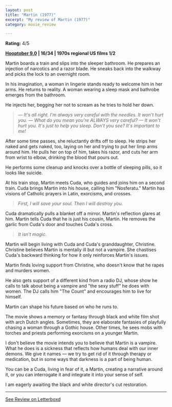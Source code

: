 ```yaml
---
layout: post
title: "Martin (1977)"
excerpt: "My review of Martin (1977)"
category: movie_review

---
```


**Rating:** 4/5

<b><a href="https://boxd.it/pOmcY/detail">Hooptober 9.0</a> | 16/34 | 1970s regional US films 1/2</b>


Martin boards a train and slips into the sleeper bathroom. He prepares an injection of narcotics and a razor blade. He sneaks back into the walkway and picks the lock to an overnight room.

In his imagination, a woman in lingerie stands ready to welcome him in her arms. He returns to reality. A woman wearing a sleep mask and bathrobe emerges from the bathroom. 

He injects her, begging her not to scream as he tries to hold her down.

<blockquote><i>— It's all right. I'm always very careful with the needles. It won't hurt you.
— What do you mean you're ALWAYS very careful?
— It won't hurt you. It's just to help you sleep. Don't you see? It's important to me!</i></blockquote>

After some time passes, she reluctantly drifts off to sleep. He strips her naked and gets naked, too, laying on her and trying to put her limp arms around him. He pulls her on top of him, takes his razor, and cuts her arm from wrist to elbow, drinking the blood that pours out.

He performs some cleanup and knocks over a bottle of sleeping pills, so it looks like suicide.

At his train stop, Martin meets Cuda, who guides and joins him on a second train. Cuda brings Martin into his house, calling him "Nosferatu." Martin has visions of Catholic prayers in Latin, exorcisms, and crosses. 

<blockquote><i>First, I will save your soul. Then I will destroy you.</i></blockquote>

Cuda dramatically pulls a blanket off a mirror. Martin's reflection glares at him. Martin tells Cuda that he is just his cousin, Martin. He removes the garlic from Cuda's door and touches Cuda's cross.

<blockquote><i>It isn't magic.</i></blockquote>

Martin will begin living with Cuda and Cuda's granddaughter, Christine. Christine believes Martin is mentally ill but not a vampire. She chastises Cuda's backward thinking for how it only reinforces Martin's issues.

Martin finds loving support from Christine, who doesn't know that he rapes and murders women.

He also gets support of a different kind from a radio DJ, whose show he calls to talk about being a vampire and "the sexy stuff" he does with women. The DJ calls him "The Count" and encourages him to live for himself.

Martin can shape his future based on who he runs to.

The movie shows a memory or fantasy through black and white film shot with arch Dutch angles. Sometimes, they are elaborate fantasies of playfully chasing a woman through a Gothic house. Other times, he sees mobs with torches and priests performing exorcisms on a younger Martin.

I don't believe the movie intends you to believe that Martin is a vampire. What he does is a sickness that reflects how humans deal with our inner demons. We give it names — we try to get rid of it through therapy or medication, but in some ways that darkness is a part of being human.

You can be a Cuda, living in fear of it, a Martin, creating a narrative around it, or you can interrogate it and integrate it into your sense of self.

I am eagerly awaiting the black and white director's cut restoration.

<hr>

[See Review on Letterboxd](https://boxd.it/5app3f)
